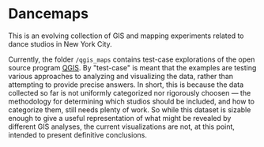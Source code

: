 # Dancemaps

This is an evolving collection of GIS and mapping experiments related to dance studios in New York City.

Currently, the folder `/qgis_maps` contains test-case explorations of the open source program [QGIS](http://www.qgis.com). By "test-case" is meant that the examples are testing various approaches to analyzing and visualizing the data, rather than attempting to provide precise answers. In short, this is because the data collected so far is not uniformly categorized nor rigorously choosen — the methodology for determining which studios should be included, and how to categorize them, still needs plenty of work. So while this dataset is sizable enough to give a useful representation of what might be revealed by different GIS analyses, the current visualizations are not, at this point, intended to present definitive conclusions. 
